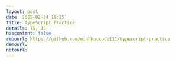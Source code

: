```yaml
---
layout: post
date: 2025-02-24 19:25
title: TypeScript Practice
details: TS, JS
hascontent: false
repourl: https://github.com/minhhoccode111/typescript-practice
demourl:
noteurl:
---
```

